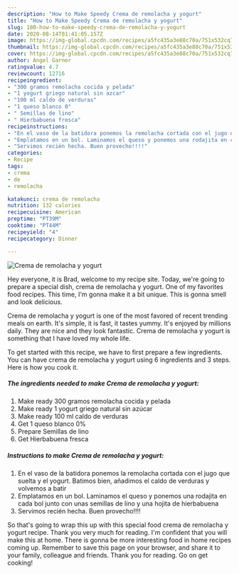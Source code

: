 ```yaml
---
description: "How to Make Speedy Crema de remolacha y yogurt"
title: "How to Make Speedy Crema de remolacha y yogurt"
slug: 180-how-to-make-speedy-crema-de-remolacha-y-yogurt
date: 2020-08-14T01:41:05.157Z
image: https://img-global.cpcdn.com/recipes/a5fc435a3e88c70a/751x532cq70/crema-de-remolacha-y-yogurt-foto-principal.jpg
thumbnail: https://img-global.cpcdn.com/recipes/a5fc435a3e88c70a/751x532cq70/crema-de-remolacha-y-yogurt-foto-principal.jpg
cover: https://img-global.cpcdn.com/recipes/a5fc435a3e88c70a/751x532cq70/crema-de-remolacha-y-yogurt-foto-principal.jpg
author: Angel Garner
ratingvalue: 4.7
reviewcount: 12716
recipeingredient:
- "300 gramos remolacha cocida y pelada"
- "1 yogurt griego natural sin azcar"
- "100 ml caldo de verduras"
- "1 queso blanco 0"
- " Semillas de lino"
- " Hierbabuena fresca"
recipeinstructions:
- "En el vaso de la batidora ponemos la remolacha cortada con el jugo que suelta y el yogurt. Batimos bien, añadimos el caldo de verduras y volvemos a batir"
- "Emplatamos en un bol. Laminamos el queso y ponemos una rodajita en cada bol junto con unas semillas de lino y una hojita de hierbabuena"
- "Servimos recién hecha. Buen provecho!!!!"
categories:
- Recipe
tags:
- crema
- de
- remolacha

katakunci: crema de remolacha 
nutrition: 132 calories
recipecuisine: American
preptime: "PT39M"
cooktime: "PT44M"
recipeyield: "4"
recipecategory: Dinner

---
```



![Crema de remolacha y yogurt](https://img-global.cpcdn.com/recipes/a5fc435a3e88c70a/751x532cq70/crema-de-remolacha-y-yogurt-foto-principal.jpg)

Hey everyone, it is Brad, welcome to my recipe site. Today, we're going to prepare a special dish, crema de remolacha y yogurt. One of my favorites food recipes. This time, I'm gonna make it a bit unique. This is gonna smell and look delicious.

Crema de remolacha y yogurt is one of the most favored of recent trending meals on earth. It's simple, it is fast, it tastes yummy. It's enjoyed by millions daily. They are nice and they look fantastic. Crema de remolacha y yogurt is something that I have loved my whole life.




To get started with this recipe, we have to first prepare a few ingredients. You can have crema de remolacha y yogurt using 6 ingredients and 3 steps. Here is how you cook it.

<!--inarticleads1-->

##### The ingredients needed to make Crema de remolacha y yogurt:

1. Make ready 300 gramos remolacha cocida y pelada
1. Make ready 1 yogurt griego natural sin azúcar
1. Make ready 100 ml caldo de verduras
1. Get 1 queso blanco 0%
1. Prepare  Semillas de lino
1. Get  Hierbabuena fresca




<!--inarticleads2-->

##### Instructions to make Crema de remolacha y yogurt:

1. En el vaso de la batidora ponemos la remolacha cortada con el jugo que suelta y el yogurt. Batimos bien, añadimos el caldo de verduras y volvemos a batir
1. Emplatamos en un bol. Laminamos el queso y ponemos una rodajita en cada bol junto con unas semillas de lino y una hojita de hierbabuena
1. Servimos recién hecha. Buen provecho!!!!




So that's going to wrap this up with this special food crema de remolacha y yogurt recipe. Thank you very much for reading. I'm confident that you will make this at home. There is gonna be more interesting food in home recipes coming up. Remember to save this page on your browser, and share it to your family, colleague and friends. Thank you for reading. Go on get cooking!
